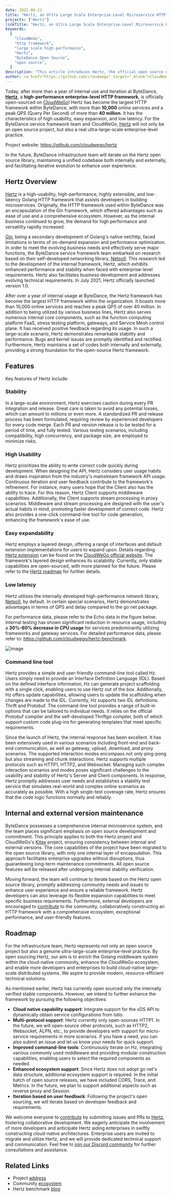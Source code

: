 ```yaml
---
date: 2022-06-21
title: "Hertz, an Ultra Large Scale Enterprise-Level Microservice HTTP Framework, is Now Officially Open Source!"
projects: ["Hertz"]
linkTitle: "Hertz, an Ultra Large Scale Enterprise-Level Microservice HTTP Framework, is Now Officially Open Source!"
keywords:
  [
    "CloudWeGo",
    "http framework",
    "large scale high performance",
    "Hertz",
    "ByteDance Open Source",
    "open source",
  ]
description: "This article introduces Hertz, the official open source ultra-large-scale enterprise-level microservice HTTP framework developed by ByteDance"
author: <a href="https://github.com/cloudwego" target="_blank">CloudWeGo Team</a>
---
```


Today, after more than a year of internal use and iteration at ByteDance, **[Hertz](https://github.com/cloudwego/hertz)**, a **high-performance enterprise-level HTTP framework**, is officially open-sourced on [CloudWeGo](https://github.com/cloudwego)! Hertz has become the largest HTTP framework within ByteDance, with more than **10,000** online services and a peak QPS (Query Per Second) of more than **40 million**. It has the characteristics of high usability, easy expansion, and low latency. For the ByteDance service framework team and CloudWeGo, [Hertz](https://github.com/cloudwego/hertz) will not only be an open source project, but also a real ultra-large-scale enterprise-level practice.

Project website: https://github.com/cloudwego/hertz

In the future, ByteDance infrastructure team will iterate on the Hertz open source library, maintaining a unified codebase both internally and externally, and facilitating iterative evolution to enhance user experience.

## Hertz Overview

[Hertz](https://github.com/cloudwego/hertz) is a high-usability, high-performance, highly extensible, and low-latency Golang HTTP framework that assists developers in building microservices. Originally, the HTTP framework used within ByteDance was an encapsulation of the Gin framework, which offered advantages such as ease of use and a comprehensive ecosystem. However, as the internal business continued to grow, the demand for high performance and versatility rapidly increased.

[Gin](https://github.com/gin-gonic/gin), being a secondary development of Golang's native net/http, faced limitations in terms of on-demand expansion and performance optimization. In order to meet the evolving business needs and effectively serve major functions, the ByteDance service framework team embarked on research based on their self-developed networking library, [Netpoll](https://github.com/cloudwego/netpoll). This research led to the development of the internal framework, Hertz, which exhibits enhanced performance and stability when faced with enterprise-level requirements. Hertz also facilitates business development and addresses evolving technical requirements. In July 2021, Hertz officially launched version 1.0.

After over a year of internal usage at ByteDance, the Hertz framework has become the largest HTTP framework within the organization. It boasts more than 10,000 online services and reaches a peak QPS of over 40 million. In addition to being utilized by various business lines, Hertz also serves numerous internal core components, such as the function computing platform FaaS, stress testing platform, gateways, and Service Mesh control plane. It has received positive feedback regarding its usage.
In such a large-scale scenario, Hertz demonstrates remarkable stability and performance. Bugs and kernel issues are promptly identified and rectified. Furthermore, Hertz maintains a set of codes both internally and externally, providing a strong foundation for the open-source Hertz framework.

## Features

Key features of Hertz include:

### Stability

In a large-scale environment, Hertz exercises caution during every PR integration and release. Great care is taken to avoid any potential losses, which can amount to millions or even more. A standardized PR and release process has been formulated, requiring review by experienced developers for every code merge. Each PR and version release is to be tested for a period of time, and fully tested. Various testing scenarios, including compatibility, high concurrency, and package size, are employed to minimize risks.

### High Usability

Hertz prioritizes the ability to write correct code quickly during development. When designing the API, Hertz considers user usage habits and draws inspiration from the industry's mainstream framework API usage. Continuous iteration and user feedback contribute to the framework's refinement. For instance, many users hope that the Client also has the ability to trace. For this reason, Hertz Client supports middleware capabilities. Additionally, the Client supports stream processing in proxy scenarios. Middleware and stream processing are designed with the user's actual habits in mind, promoting faster development of correct code. Hertz also provides a one-click command-line tool for code generation, enhancing the framework's ease of use.

### Easy expandability

Hertz employs a layered design, offering a range of interfaces and default extension implementations for users to expand upon. Details regarding [Hertz extension](/zh/docs/hertz/tutorials/framework-exten/) can be found on the [CloudWeGo official website](/). The framework's layered design enhances its scalability. Currently, only stable capabilities are open-sourced, with more planned for the future. Please refer to the [Hertz roadmap](https://github.com/cloudwego/hertz/blob/develop/ROADMAP.md) for further details.

### Low latency

Hertz utilizes the internally developed high-performance network library, [Netpoll](https://github.com/cloudwego/netpoll), by default. In certain special scenarios, Hertz demonstrates advantages in terms of QPS and delay compared to the go net package.

For performance data, please refer to the Echo data in the figure below. Internal testing has shown significant reduction in resource usage, including a **30%-60% decrease in CPU usage** for services predominantly utilizing frameworks and gateway services. For detailed performance data, please refer to: https://github.com/cloudwego/hertz-benchmark.

![image](/img/blog/Hertz_Open_Source/Echo.png)

### Command line tool

Hertz provides a simple and user-friendly command-line tool called Hz. Users simply need to provide an Interface Definition Language (IDL). Based on the defined interface information, Hz can generate project scaffolding with a single click, enabling users to use Hertz out of the box. Additionally, Hz offers update capabilities, allowing users to update the scaffolding when changes are made to the IDL. Currently, Hz supports two IDL definitions: Thrift and Protobuf. The command-line tool provides a range of built-in options that can be tailored to individual needs. It relies on the official Protobuf compiler and the self-developed Thriftgo compiler, both of which support custom code plug-ins for generating templates that meet specific requirements.

Since the launch of Hertz, the internal response has been excellent. It has been extensively used in various scenarios including front-end and back-end communication, as well as gateway, upload, download, and proxy scenarios. The supported interaction modes encompass not only ping-pong but also streaming and chunk interactions. Hertz supports multiple protocols such as HTTP1, HTTP2, and Websocket. Managing such complex interaction scenarios and modes poses significant challenges to the usability and stability of Hertz's Server and Client components. In response, Hertz promptly addresses user needs and establishes a stability test service that simulates real-world and complex online scenarios as accurately as possible. With a high single-test coverage rate, Hertz ensures that the code logic functions normally and reliably.

## Internal and external version maintenance

ByteDance possesses a comprehensive internal microservice system, and the team places significant emphasis on open source development and commitment. This principle applies to both the Hertz project and CloudWeGo's [Kitex](https://github.com/cloudwego/kitex) project, ensuring consistency between internal and external versions. The core capabilities of the project have been migrated to the open source library, with only one internal layer of encapsulation. This approach facilitates enterprise upgrades without disruptions, thus guaranteeing long-term maintenance commitments. All open source features will be released after undergoing internal stability verification.

Moving forward, the team will continue to iterate based on the Hertz open source library, promptly addressing community needs and issues to enhance user experience and ensure a reliable framework. Hertz developers can also leverage its flexible expansion capabilities to meet specific business requirements. Furthermore, external developers are encouraged to [contribute](https://github.com/cloudwego/hertz/blob/develop/CONTRIBUTING.md) to the community, collaboratively constructing an HTTP framework with a comprehensive ecosystem, exceptional performance, and user-friendly features.

## Roadmap

For the infrastructure team, Hertz represents not only an open source project but also a genuine ultra-large-scale enterprise-level practice. By open sourcing Hertz, our aim is to enrich the Golang middleware system within the cloud-native community, enhance the CloudWeGo ecosystem, and enable more developers and enterprises to build cloud-native large-scale distributed systems. We aspire to provide modern, resource-efficient technical solutions.

As mentioned earlier, Hertz has currently open sourced only the internally verified stable components. However, we intend to further enhance the framework by pursuing the following objectives:

- **Cloud native capability support**: Integrate support for the xDS API to dynamically obtain service configurations from Istio.
- **Multi-protocol support**: Hertz currently only open-sources HTTP1. In the future, we will open-source other protocols, such as HTTP2, Websocket, ALPN, etc., to provide developers with support for micro-service requirements in more scenarios. If you have a need, you can also submit an issue and let us know your needs for quick support.
- **Improved command-line tools**: Continuously iterate on Hz, integrating various commonly used middleware and providing modular construction capabilities, enabling users to select the required components as needed.
- **Enhanced ecosystem support**: Since Hertz does not adopt go net's data structure, additional ecosystem support is required. In the initial batch of open source releases, we have included CORS, Trace, and Metrics. In the future, we plan to support additional aspects such as reverse proxy and Session.
- **Iteration based on user feedback**: Following the project's open sourcing, we will iterate based on developer feedback and requirements.

We welcome everyone to [contribute](https://github.com/cloudwego/hertz/blob/develop/CONTRIBUTING.md) by submitting issues and PRs to [Hertz](https://github.com/cloudwego/hertz), fostering collaborative development. We eagerly anticipate the involvement of more developers and anticipate Hertz aiding enterprises in swiftly constructing cloud-native architectures. Enterprise users are invited to migrate and utilize Hertz, and we will provide dedicated technical support and communication. Feel free to [join our Discord community](https://discord.gg/jceZSE7DsW) for further consultations and assistance.

## Related Links

- Project [address](https://github.com/cloudwego/hertz)
- Community [ecosystem](https://github.com/hertz-contrib)
- Hertz benchmark [blog](/blog/2023/02/24/getting-started-with-hertz-performance-testing-guide/)
